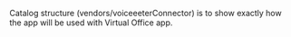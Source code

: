 Catalog structure (vendors/voiceeeterConnector) is to show exactly how the app will be used with Virtual Office app.
